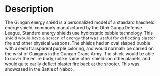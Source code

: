 # Description

The Gungan energy shield is a personalized model of a standard handheld energy shield, commonly manufactured by the Otoh Gunga Defense League.
Standard energy shields use hydrostatic bubble technology.
This shield would have a screen of energy that was useful for deflecting blaster fire and other physical weapons.
The shields had an oval shaped bubble with a semi transparent purple coloring, and would normally be carried on the wrist of Gungans in the Gungan Grand Army.
The shield would be able to cover the entire body, unlike some other shields on other planets, and would quite easily deflect blaster fire back at the shooter.
This was showcased in the Battle of Naboo.
